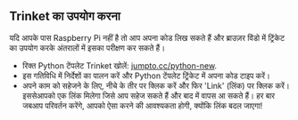 ## Trinket का उपयोग करना

यदि आपके पास Raspberry Pi नहीं है तो आप अपना कोड लिख सकते हैं और ब्राउज़र विंडो में ट्रिंकेट का उपयोग करके अंतरालों में इसका परीक्षण कर सकते हैं।

- रिक्त Python टेंपलेट Trinket खोलें: [jumpto.cc/python-new](http://jumpto.cc/python-new).
- इस गतिविधि में निर्देशों का पालन करें और Python टेंपलेट ट्रिंकेट में अपना कोड टाइप करें।
- अपने काम को सहेजने के लिए, नीचे के तीर पर क्लिक करें और फिर 'Link' (लिंक) पर क्लिक करें। इससेआपको एक लिंक मिलेगा जिसे आप सहेज सकते हैं और बाद में वापस आ सकते हैं। हर बार जबआप परिवर्तन करेंगे, आपको ऐसा करने की आवश्यकता होगी, क्योंकि लिंक बदल जाएगा!